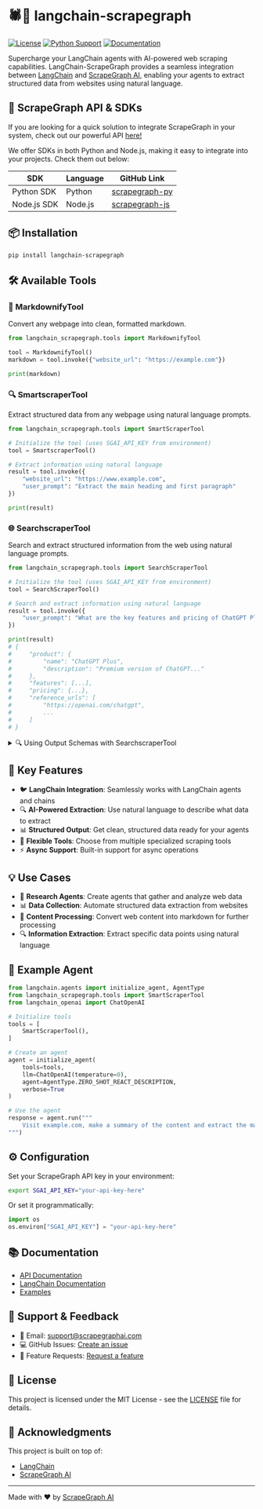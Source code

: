 # 🕷️🦜 langchain-scrapegraph

[![License](https://img.shields.io/badge/License-MIT-blue.svg)](https://opensource.org/licenses/MIT)
[![Python Support](https://img.shields.io/pypi/pyversions/langchain-scrapegraph.svg)](https://pypi.org/project/langchain-scrapegraph/)
[![Documentation](https://img.shields.io/badge/Documentation-Latest-green)](https://docs.scrapegraphai.com/integrations/langchain)

Supercharge your LangChain agents with AI-powered web scraping capabilities. LangChain-ScrapeGraph provides a seamless integration between [LangChain](https://github.com/langchain-ai/langchain) and [ScrapeGraph AI](https://scrapegraphai.com), enabling your agents to extract structured data from websites using natural language.

## 🔗 ScrapeGraph API & SDKs
If you are looking for a quick solution to integrate ScrapeGraph in your system, check out our powerful API [here!](https://dashboard.scrapegraphai.com/login)

We offer SDKs in both Python and Node.js, making it easy to integrate into your projects. Check them out below:

| SDK       | Language | GitHub Link                                                                 |
|-----------|----------|-----------------------------------------------------------------------------|
| Python SDK | Python   | [scrapegraph-py](https://github.com/ScrapeGraphAI/scrapegraph-sdk/tree/main/scrapegraph-py) |
| Node.js SDK | Node.js  | [scrapegraph-js](https://github.com/ScrapeGraphAI/scrapegraph-sdk/tree/main/scrapegraph-js) |

## 📦 Installation

```bash
pip install langchain-scrapegraph
```

## 🛠️ Available Tools

### 📝 MarkdownifyTool
Convert any webpage into clean, formatted markdown.

```python
from langchain_scrapegraph.tools import MarkdownifyTool

tool = MarkdownifyTool()
markdown = tool.invoke({"website_url": "https://example.com"})

print(markdown)
```

### 🔍 SmartscraperTool
Extract structured data from any webpage using natural language prompts.

```python
from langchain_scrapegraph.tools import SmartScraperTool

# Initialize the tool (uses SGAI_API_KEY from environment)
tool = SmartscraperTool()

# Extract information using natural language
result = tool.invoke({
    "website_url": "https://www.example.com",
    "user_prompt": "Extract the main heading and first paragraph"
})

print(result)
```

### 🌐 SearchscraperTool
Search and extract structured information from the web using natural language prompts.

```python
from langchain_scrapegraph.tools import SearchScraperTool

# Initialize the tool (uses SGAI_API_KEY from environment)
tool = SearchScraperTool()

# Search and extract information using natural language
result = tool.invoke({
    "user_prompt": "What are the key features and pricing of ChatGPT Plus?"
})

print(result)
# {
#     "product": {
#         "name": "ChatGPT Plus",
#         "description": "Premium version of ChatGPT..."
#     },
#     "features": [...],
#     "pricing": {...},
#     "reference_urls": [
#         "https://openai.com/chatgpt",
#         ...
#     ]
# }
```

<details>
<summary>🔍 Using Output Schemas with SearchscraperTool</summary>

You can define the structure of the output using Pydantic models:

```python
from typing import List, Dict
from pydantic import BaseModel, Field
from langchain_scrapegraph.tools import SearchScraperTool

class ProductInfo(BaseModel):
    name: str = Field(description="Product name")
    features: List[str] = Field(description="List of product features")
    pricing: Dict[str, Any] = Field(description="Pricing information")
    reference_urls: List[str] = Field(description="Source URLs for the information")

# Initialize with schema
tool = SearchScraperTool(llm_output_schema=ProductInfo)

# The output will conform to the ProductInfo schema
result = tool.invoke({
    "user_prompt": "What are the key features and pricing of ChatGPT Plus?"
})

print(result)
# {
#     "name": "ChatGPT Plus",
#     "features": [
#         "GPT-4 access",
#         "Faster response speed",
#         ...
#     ],
#     "pricing": {
#         "amount": 20,
#         "currency": "USD",
#         "period": "monthly"
#     },
#     "reference_urls": [
#         "https://openai.com/chatgpt",
#         ...
#     ]
# }
```
</details>

## 🌟 Key Features

- 🐦 **LangChain Integration**: Seamlessly works with LangChain agents and chains
- 🔍 **AI-Powered Extraction**: Use natural language to describe what data to extract
- 📊 **Structured Output**: Get clean, structured data ready for your agents
- 🔄 **Flexible Tools**: Choose from multiple specialized scraping tools
- ⚡ **Async Support**: Built-in support for async operations

## 💡 Use Cases

- 📖 **Research Agents**: Create agents that gather and analyze web data
- 📊 **Data Collection**: Automate structured data extraction from websites
- 📝 **Content Processing**: Convert web content into markdown for further processing
- 🔍 **Information Extraction**: Extract specific data points using natural language

## 🤖 Example Agent

```python
from langchain.agents import initialize_agent, AgentType
from langchain_scrapegraph.tools import SmartScraperTool
from langchain_openai import ChatOpenAI

# Initialize tools
tools = [
    SmartScraperTool(),
]

# Create an agent
agent = initialize_agent(
    tools=tools,
    llm=ChatOpenAI(temperature=0),
    agent=AgentType.ZERO_SHOT_REACT_DESCRIPTION,
    verbose=True
)

# Use the agent
response = agent.run("""
    Visit example.com, make a summary of the content and extract the main heading and first paragraph
""")
```

## ⚙️ Configuration

Set your ScrapeGraph API key in your environment:
```bash
export SGAI_API_KEY="your-api-key-here"
```

Or set it programmatically:
```python
import os
os.environ["SGAI_API_KEY"] = "your-api-key-here"
```

## 📚 Documentation

- [API Documentation](https://scrapegraphai.com/docs)
- [LangChain Documentation](https://python.langchain.com/docs/get_started/introduction.html)
- [Examples](examples/)

## 💬 Support & Feedback

- 📧 Email: support@scrapegraphai.com
- 💻 GitHub Issues: [Create an issue](https://github.com/ScrapeGraphAI/langchain-scrapegraph/issues)
- 🌟 Feature Requests: [Request a feature](https://github.com/ScrapeGraphAI/langchain-scrapegraph/issues/new)

## 📄 License

This project is licensed under the MIT License - see the [LICENSE](LICENSE) file for details.

## 🙏 Acknowledgments

This project is built on top of:
- [LangChain](https://github.com/langchain-ai/langchain)
- [ScrapeGraph AI](https://scrapegraphai.com)

---

Made with ❤️ by [ScrapeGraph AI](https://scrapegraphai.com)
